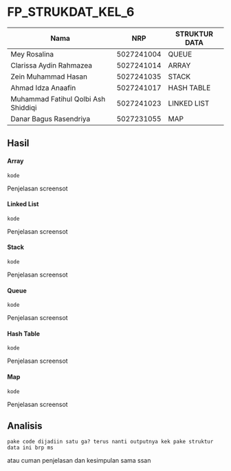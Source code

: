 # FP_STRUKDAT_KEL_6

| Nama  | NRP | STRUKTUR DATA |
| ------------- | ------------- | ------------- |
| Mey Rosalina | 5027241004 | QUEUE |
| Clarissa Aydin Rahmazea | 5027241014 | ARRAY |
| Zein Muhammad Hasan  | 5027241035  | STACK |
| Ahmad Idza Anaafin | 5027241017 | HASH TABLE |
| Muhammad Fatihul Qolbi Ash Shiddiqi | 5027241023 | LINKED LIST |
| Danar Bagus Rasendriya | 5027231055 | MAP |

## Hasil 
#### Array
  ```
  kode
  ```
  Penjelasan
  screensot
#### Linked List
  ```
  kode
  ```
  Penjelasan
  screensot
#### Stack
  ```
  kode
  ```
  Penjelasan
  screensot
#### Queue
  ```
  kode
  ```
  Penjelasan
  screensot
#### Hash Table
  ```
  kode
  ```
  Penjelasan
  screensot
#### Map
  ```
  kode
  ```
  Penjelasan
  screensot
## Analisis
  ```
  pake code dijadiin satu ga? terus nanti outputnya kek pake struktur data ini brp ms
  ```

  atau cuman penjelasan dan kesimpulan sama ssan

